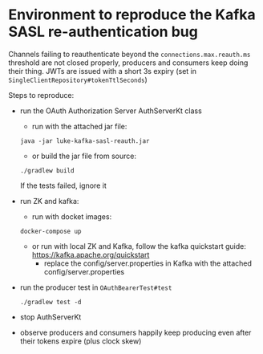 # Environment to reproduce the Kafka SASL re-authentication bug

Channels failing to reauthenticate beyond the `connections.max.reauth.ms` threshold are not closed properly, producers and consumers keep doing their thing.
JWTs are issued with a short 3s expiry (set in `SingleClientRepository#tokenTtlSeconds`)

Steps to reproduce:
* run the OAuth Authorization Server AuthServerKt class
   - run with the attached jar file:
   ```
   java -jar luke-kafka-sasl-reauth.jar
   ```
   - or build the jar file from source:
   ```
   ./gradlew build
   ```
   If the tests failed, ignore it
* run ZK and kafka:
  - run with docket images:
  ```
  docker-compose up
  ```
  - or run with local ZK and Kafka, follow the kafka quickstart guide: https://kafka.apache.org/quickstart
      - replace the config/server.properties in Kafka with the attached config/server.properties
  
* run the producer test in `OAuthBearerTest#test`
  ```
  ./gradlew test -d 
  ```
* stop AuthServerKt
* observe producers and consumers happily keep producing even after their tokens expire (plus clock skew)
